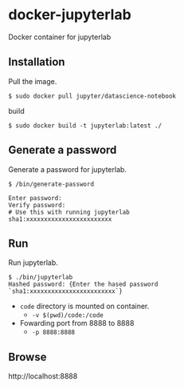 # docker-jupyterlab
Docker container for jupyterlab

## Installation
Pull the image.

```
$ sudo docker pull jupyter/datascience-notebook
```

build

```
$ sudo docker build -t jupyterlab:latest ./
```

## Generate a password
Generate a password for jupyterlab.

```
$ /bin/generate-password

Enter password:
Verify password:
# Use this with running jupyterlab
sha1:xxxxxxxxxxxxxxxxxxxxxxxx
```

## Run
Run jupyterlab.

```
$ ./bin/jupyterlab
Hashed password: {Enter the hased password `sha1:xxxxxxxxxxxxxxxxxxxxxxxx`}
```

- `code` directory is mounted on container.
  - `-v $(pwd)/code:/code`
- Fowarding port from 8888 to 8888
  - `-p 8888:8888`

## Browse
http://localhost:8888
